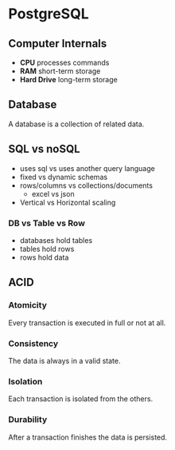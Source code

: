 # PostgreSQL

## Computer Internals

* **CPU** processes commands
* **RAM** short-term storage
* **Hard Drive** long-term storage

## Database

A database is a collection of related data.

## SQL vs noSQL

* uses sql vs uses another query language
* fixed vs dynamic schemas
* rows/columns vs collections/documents
  * excel vs json
* Vertical vs Horizontal scaling

### DB vs Table vs Row

* databases hold tables
* tables hold rows
* rows hold data

## ACID

### Atomicity

Every transaction is executed in full or not at all.

### Consistency

The data is always in a valid state.

### Isolation

Each transaction is isolated from the others.

### Durability

After a transaction finishes the data is persisted.
